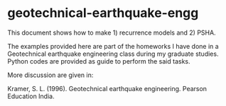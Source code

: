 # geotechnical-earthquake-engg

This document shows how to make 1) recurrence models and 2) PSHA. 

The examples provided here are part of the homeworks I have done in a Geotechnical earthquake engineering class during my graduate studies. Python codes are provided as guide to perform the said tasks.

More discussion are given in:

Kramer, S. L. (1996). Geotechnical earthquake engineering. Pearson Education India.
